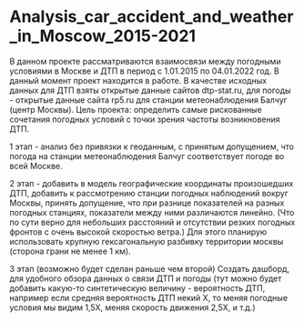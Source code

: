 # Analysis_car_accident_and_weather_in_Moscow_2015-2021
В данном проекте рассматриваются взаимосвязи между погодными условиями в Москве и ДТП в период с 1.01.2015 по 04.01.2022 год. 
В данный момент проект находится в работе.
В качестве исходных данных для ДТП взяты открытые данные сайтов dtp-stat.ru, для погоды - открытые данные сайта rp5.ru для станции метеонаблюдения Балчуг (центр Москвы).
Цель проекта: определить самые рискованные сочетания погодных условий с точки зрения частоты возникновения ДТП.

1 этап - анализ без привязки к геоданным, с принятым допущением, что погода на станции метеонаблюдения Балчуг соответствует погоде во всей Москве.

2 этап - добавить в модель географические координаты произошедших ДТП, добавить к рассмотрению станции погодных наблюдений вокруг Москвы, принять допущение, что при
разнице показателей на разных погодных станциях, показатели между ними различаются линейно. (Что по сути верно для небольших расстояний и отсутствии резких погодных фронтов с очень высокой скоростью ветра.) Для этого планирую использовать крупную гексагональную разбивку территории москвы (сторона грани не менее 1 км).

3 этап (возможно будет сделан раньше чем второй) Создать дашборд, для удобного обзора данных о связи ДТП и погоды (тут можно будет добавить какую-то синтетическую величину - вероятность ДТП, например если средняя вероятность ДТП некий Х, то меняя погодные условия мы видим 1,5Х, меняя скорость движения 2,5Х, и т.д.)
